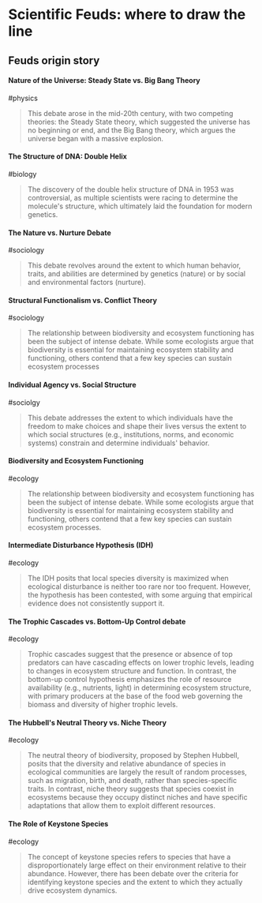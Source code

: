 # Scientific Feuds: where to draw the line

## Feuds origin story

#### Nature of the Universe: Steady State vs. Big Bang Theory 

#physics

> This debate arose in the mid-20th century, with two competing theories: the Steady State theory, which suggested the universe has no beginning or end, and the Big Bang theory, which argues the universe began with a massive explosion.


#### The Structure of DNA: Double Helix

#biology

> The discovery of the double helix structure of DNA in 1953 was controversial, as multiple scientists were racing to determine the molecule's structure, which ultimately laid the foundation for modern genetics.



#### The Nature vs. Nurture Debate

#sociology

> This debate revolves around the extent to which human behavior, traits, and abilities are determined by genetics (nature) or by social and environmental factors (nurture).


#### Structural Functionalism vs. Conflict Theory

#sociology

> The relationship between biodiversity and ecosystem functioning has been the subject of intense debate. While some ecologists argue that biodiversity is essential for maintaining ecosystem stability and functioning, others contend that a few key species can sustain ecosystem processes




#### Individual Agency vs. Social Structure

#sociolgy

> This debate addresses the extent to which individuals have the freedom to make choices and shape their lives versus the extent to which social structures (e.g., institutions, norms, and economic systems) constrain and determine individuals' behavior.


#### Biodiversity and Ecosystem Functioning

#ecology

> The relationship between biodiversity and ecosystem functioning has been the subject of intense debate. While some ecologists argue that biodiversity is essential for maintaining ecosystem stability and functioning, others contend that a few key species can sustain ecosystem processes.


#### Intermediate Disturbance Hypothesis (IDH)

#ecology

> The IDH posits that local species diversity is maximized when ecological disturbance is neither too rare nor too frequent. However, the hypothesis has been contested, with some arguing that empirical evidence does not consistently support it.



#### The Trophic Cascades vs. Bottom-Up Control debate

#ecology

> Trophic cascades suggest that the presence or absence of top predators can have cascading effects on lower trophic levels, leading to changes in ecosystem structure and function. In contrast, the bottom-up control hypothesis emphasizes the role of resource availability (e.g., nutrients, light) in determining ecosystem structure, with primary producers at the base of the food web governing the biomass and diversity of higher trophic levels.


#### The Hubbell's Neutral Theory vs. Niche Theory

#ecology

> The neutral theory of biodiversity, proposed by Stephen Hubbell, posits that the diversity and relative abundance of species in ecological communities are largely the result of random processes, such as migration, birth, and death, rather than species-specific traits. In contrast, niche theory suggests that species coexist in ecosystems because they occupy distinct niches and have specific adaptations that allow them to exploit different resources.


#### The Role of Keystone Species

#ecology

> The concept of keystone species refers to species that have a disproportionately large effect on their environment relative to their abundance. However, there has been debate over the criteria for identifying keystone species and the extent to which they actually drive ecosystem dynamics.
